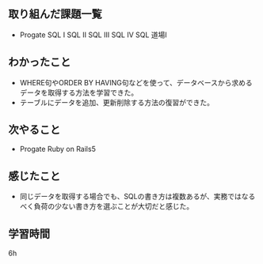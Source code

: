 ## 取り組んだ課題一覧
* Progate SQL I  SQL II SQL III SQL IV SQL 道場Ⅰ
## わかったこと
* WHERE句やORDER BY HAVING句などを使って、データベースから求めるデータを取得する方法を学習できた。
* テーブルにデータを追加、更新削除する方法の復習ができた。
## 次やること
* Progate Ruby on Rails5
## 感じたこと
* 同じデータを取得する場合でも、SQLの書き方は複数あるが、実務ではなるべく負荷の少ない書き方を選ぶことが大切だと感じた。
## 学習時間
6h